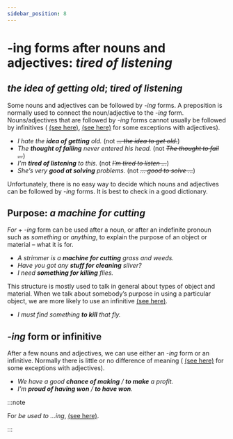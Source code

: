 ```yaml
---
sidebar_position: 8
---
```


# -ing forms after nouns and adjectives: *tired of listening*

## *the idea of getting old*; *tired of listening*

Some nouns and adjectives can be followed by *\-ing* forms. A preposition is normally used to connect the noun/adjective to the *\-ing* form. Nouns/adjectives that are followed by *\-ing* forms cannot usually be followed by infinitives ( [(see here)](./infinitives-or-ing-forms-both-possible-with-different-uses#attempt-intend-continue-can-t-bear-be-accustomed-to-be-committed-to), [(see here)](./infinitives-or-ing-forms-both-possible-with-different-uses#afraid) for some exceptions with adjectives).

- *I hate the **idea of getting** old.* (not *~~… the idea to get old.~~*)
- *The **thought of failing** never entered his head.* (not *~~The thought to fail …~~*)
- *I’m **tired of listening** to this.* (not *~~I’m tired to listen …~~*)
- *She’s very **good at solving** problems.* (not *~~… good to solve …~~*)

Unfortunately, there is no easy way to decide which nouns and adjectives can be followed by *\-ing* forms. It is best to check in a good dictionary.

## Purpose: *a machine for cutting*

*For* + *\-ing* form can be used after a noun, or after an indefinite pronoun such as *something* or *anything*, to explain the purpose of an object or material – what it is for.

- *A strimmer is a **machine for cutting** grass and weeds.*
- *Have you got any **stuff for cleaning** silver?*
- *I need **something for killing** flies.*

This structure is mostly used to talk in general about types of object and material. When we talk about somebody’s purpose in using a particular object, we are more likely to use an infinitive [(see here)](./../../vocabulary/word-problems-from-a-to-z/for-purpose-and-cause#the-purposes-of-things-ing-forms-and-infinitives).

- *I must find something **to kill** that fly.*

## *-ing* form or infinitive

After a few nouns and adjectives, we can use either an *\-ing* form or an infinitive. Normally there is little or no difference of meaning ( [(see here)](./infinitives-or-ing-forms-both-possible-with-different-uses#afraid) for some exceptions with adjectives).

- *We have a good **chance of making** / **to make** a profit.*
- *I’m **proud of having won** / **to have won**.*

:::note

For *be used to …ing*, [(see here)](./../../vocabulary/word-problems-from-a-to-z/be-used-to).

:::
